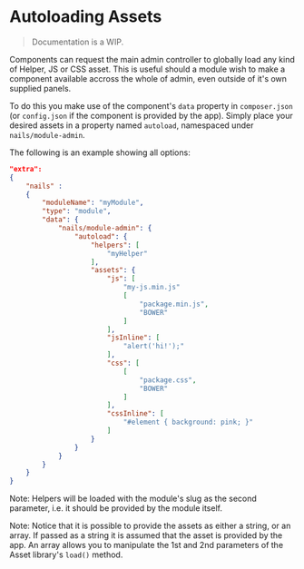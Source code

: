 # Autoloading Assets
> Documentation is a WIP.


Components can request the main admin controller to globally load any kind of Helper, JS or CSS asset. This is useful should a module wish to make a component available accross the whole of admin, even outside of it's own supplied panels.

To do this you make use of the component's `data` property in `composer.json` (or `config.json` if the component is provided by the app). Simply place your desired assets in a property named `autoload`, namespaced under `nails/module-admin`.

The following is an example showing all options:

```json
"extra":
{
    "nails" :
    {
        "moduleName": "myModule",
        "type": "module",
        "data": {
            "nails/module-admin": {
                "autoload": {
                    "helpers": [
                        "myHelper"
                    ],
                    "assets": {
                        "js": [
                            "my-js.min.js"
                            [
                                "package.min.js",
                                "BOWER"
                            ]
                        ],
                        "jsInline": [
                            "alert('hi!');"
                        ],
                        "css": [
                            [
                                "package.css",
                                "BOWER"
                            ]
                        ],
                        "cssInline": [
                            "#element { background: pink; }"
                        ]
                    }
                }
            }
        }
    }
}
```

Note: Helpers will be loaded with the module's slug as the second parameter, i.e. it should be provided by the module itself.

Note: Notice that it is possible to provide the assets as either a string, or an array. If passed as a string it is assumed that the asset is provided by the app. An array allows you to manipulate the 1st and 2nd parameters of the Asset library's `load()` method.

